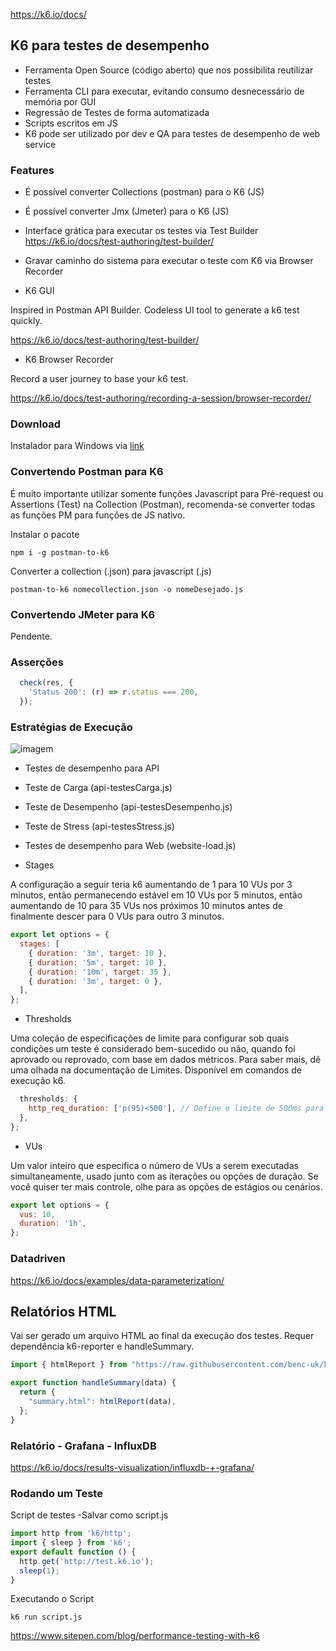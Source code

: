 https://k6.io/docs/

## K6 para testes de desempenho

- Ferramenta Open Source (código aberto) que nos possibilita reutilizar testes
- Ferramenta CLI para executar, evitando consumo desnecessário de memória por GUI
- Regressão de Testes de forma automatizada
- Scripts escritos em JS
- K6 pode ser utilizado por dev e QA para testes de desempenho de web service

### Features
- É possível converter Collections (postman) para o K6 (JS)
- É possível converter Jmx (Jmeter) para o K6 (JS)
- Interface grática para executar os testes via Test Builder https://k6.io/docs/test-authoring/test-builder/
- Gravar caminho do sistema para executar o teste com K6 via Browser Recorder

- K6 GUI

Inspired in Postman API Builder. Codeless UI tool to generate a k6 test quickly.

https://k6.io/docs/test-authoring/test-builder/

- K6 Browser Recorder

Record a user journey to base your k6 test.

https://k6.io/docs/test-authoring/recording-a-session/browser-recorder/


### Download
Instalador para Windows via [link](https://dl.k6.io/msi/k6-latest-amd64.msi])

### Convertendo Postman para K6
É muito importante utilizar somente funções Javascript para Pré-request ou Assertions (Test) na Collection (Postman), recomenda-se converter todas as funções PM para funções de JS nativo.

Instalar o pacote 

`npm i -g postman-to-k6`

Converter a collection (.json) para javascript (.js)

`postman-to-k6 nomecollection.json -o nomeDesejado.js`

### Convertendo JMeter para K6
Pendente.

### Asserções
```javascript
  check(res, {
    'Status 200': (r) => r.status === 200,
  });
```

### Estratégias de Execução

![imagem](https://i.imgur.com/9OZeOPl.png)

- Testes de desempenho para API 
 - Teste de Carga (api-testesCarga.js)
 - Teste de Desempenho (api-testesDesempenho.js)
 - Teste de Stress (api-testesStress.js)

- Testes de desempenho para Web (website-load.js)

- Stages

A configuração a seguir teria k6 aumentando de 1 para 10 VUs por 3 minutos, então permanecendo estável em 10 VUs por 5 minutos, então aumentando de 10 para 35 VUs nos próximos 10 minutos antes de finalmente descer para 0 VUs para outro 3 minutos.
```javascript
export let options = {
  stages: [
    { duration: '3m', target: 10 },
    { duration: '5m', target: 10 },
    { duration: '10m', target: 35 },
    { duration: '3m', target: 0 },
  ],
};
```

- Thresholds

Uma coleção de especificações de limite para configurar sob quais condições um teste é considerado bem-sucedido ou não, quando foi aprovado ou reprovado, com base em dados métricos. Para saber mais, dê uma olhada na documentação de Limites. Disponível em comandos de execução k6.

```javascript
  thresholds: {
    http_req_duration: ['p(95)<500'], // Define o limite de 500ms para o tempo de resposta da API (95% das solicitações devem estar abaixo disso)
  },
};
```

- VUs

Um valor inteiro que especifica o número de VUs a serem executadas simultaneamente, usado junto com as iterações ou opções de duração. Se você quiser ter mais controle, olhe para as opções de estágios ou cenários.

```javascript
export let options = {
  vus: 10,
  duration: '1h',
};
```

### Datadriven
https://k6.io/docs/examples/data-parameterization/

## Relatórios HTML
Vai ser gerado um arquivo HTML ao final da execução dos testes. Requer dependência k6-reporter e handleSummary.
```javascript
import { htmlReport } from "https://raw.githubusercontent.com/benc-uk/k6-reporter/main/dist/bundle.js";

export function handleSummary(data) {
  return {
    "summary.html": htmlReport(data),
  };
}
```

### Relatório - Grafana - InfluxDB
https://k6.io/docs/results-visualization/influxdb-+-grafana/


### Rodando um Teste
Script de testes
-Salvar como script.js
```javascript
import http from 'k6/http';
import { sleep } from 'k6';
export default function () {
  http.get('http://test.k6.io');
  sleep(1);
}
```
Executando o Script

`k6 run script.js`




https://www.sitepen.com/blog/performance-testing-with-k6
